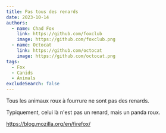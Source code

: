 ```yaml
---
title: Pas tous des renards
date: 2023-10-14
authors:
  - name: Chad Fox
    link: https://github.com/foxclub
    image: https://github.com/foxclub.png
  - name: Octocat
    link: https://github.com/octocat
    image: https://github.com/octocat.png
tags:
  - Fox
  - Canids
  - Animals
excludeSearch: false
---
```



Tous les animaux roux à fourrure ne sont pas des renards. 

Typiquement, celui là n'est pas un renard, mais un panda roux.

https://blog.mozilla.org/en/firefox/
